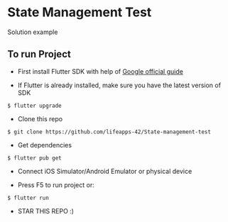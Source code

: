 # State Management Test
Solution example

## To run Project

- First install Flutter SDK with help of [Google official guide](https://flutter.dev/docs/get-started/install)

- If Flutter is already installed, make sure you have the latest version of SDK
```
$ flutter upgrade
```

- Clone this repo
```
$ git clone https://github.com/lifeapps-42/State-management-test
```

- Get dependencies
```
$ flutter pub get
```

- Connect iOS Simulator/Android Emulator or physical device

- Press F5 to run project or:
```
$ flutter run
```

- STAR THIS REPO :)
